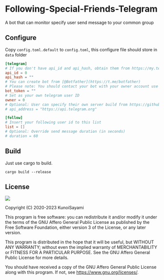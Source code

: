 # Following-Special-Friends-Telegram

A bot that can monitor specify user send message to your common group

## Configure

Copy `config.toml.default` to `config.toml`, this configure file should store in `data` folder
```toml
[telegram]
# If you don't have api_id and api_hash, obtain them from https://my.telegram.org/apps
api_id = 0
api_hash = ""
# You can create bot from [@Botfather](https://t.me/botfather)
# Please note: You should contact your bot with your owner account use `/start` command at least once
bot_token = ""
# Set as your own telegram user ID
owner = 0
# Optional: User can specify their own server build from https://github.com/tdlib/telegram-bot-api
# api_address = "https://api.telegram.org"

[follow]
# Insert your following user id to this list
list = []
# Optional: Override send message duration (in seconds)
# duration = 60
```

## Build

Just use cargo to build.

```shell
cargo build --release
```

## License

[![](https://www.gnu.org/graphics/agplv3-155x51.png)](https://www.gnu.org/licenses/agpl-3.0.txt)

Copyright (C) 2020-2023 KunoiSayami

This program is free software: you can redistribute it and/or modify it under the terms of the GNU Affero General Public License as published by the Free Software Foundation, either version 3 of the License, or any later version.

This program is distributed in the hope that it will be useful, but WITHOUT ANY WARRANTY; without even the implied warranty of MERCHANTABILITY or FITNESS FOR A PARTICULAR PURPOSE. See the GNU Affero General Public License for more details.

You should have received a copy of the GNU Affero General Public License along with this program. If not, see <https://www.gnu.org/licenses/>.
